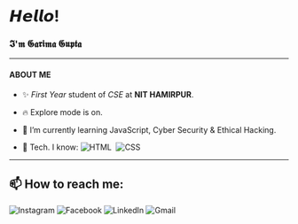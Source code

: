 # 𝙃𝙚𝙡𝙡𝙤!

### 𝕴'𝖒 𝕲𝖆𝖗𝖎𝖒𝖆 𝕲𝖚𝖕𝖙𝖆<hr>
#### ABOUT ME

- :sparkles:  _First Year_ student of _CSE_ at **NIT HAMIRPUR**. 

- :fire: Explore mode is on.

- 🌱 I’m currently learning JavaScript, Cyber Security & Ethical Hacking.

- 💬 Tech. I know: ![HTML](https://img.shields.io/badge/html5%20-%23E34F26.svg?&style=for-the-badge&logo=html5&logoColor=white)&nbsp;
                   ![CSS](https://img.shields.io/badge/css3%20-%231572B6.svg?&style=for-the-badge&logo=css3&logoColor=white)&nbsp;
 <hr>
 
## 📫 How to reach me:

![Instagram](https://img.shields.io/badge/Instagram-E4405F?style=for-the-badge&logo=instagram&logoColor=white)
![Facebook](https://img.shields.io/badge/Facebook-1877F2?style=for-the-badge&logo=facebook&logoColor=white)
![LinkedIn](https://img.shields.io/badge/LinkedIn-0077B5?style=for-the-badge&logo=linkedin&logoColor=white)
![Gmail](https://img.shields.io/badge/Gmail-D14836?style=for-the-badge&logo=gmail&logoColor=white)
